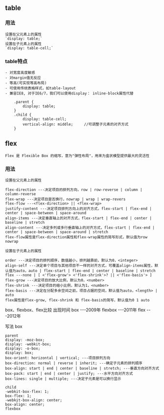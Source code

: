 ## table
### 用法
    设置在父元素上的属性
    `display: table;`
    设置在子元素上的属性
    `display: table-cell;`

### table特点
    - 对宽度高度敏感
    - 对margin值无反应
    - 等高(可实现等高布局)
    - 可使用传统表格样式，如table-layout
    - 兼容IE8, 对于IE6/7，我们可以使用display： inline-block属性代替
```
    .parent {
        display: table;
    }
    .child {
        display: table-cell;
        vertical-align: middle;     //可调整子元素的对齐方式
    }
 ```    

## flex
    Flex 是 Flexible Box 的缩写，意为"弹性布局"，用来为盒状模型提供最大的灵活性

### 用法
    设置在父元素上的属性

    flex-direction ---决定项目的排列方向，row | row-reverse | column | column-reverse
    flex-wrap ---决定项目是否换行，nowrap | wrap | wrap-revers
    flex-flow ---<flex-direction> || <flex-wrap>
    justify-content ---决定项目排列方向上的对齐方式，flex-start | flex-end | center | space-between | space-around
    align-items ---决定垂直轴上的对齐方式，flex-start | flex-end | center | baseline | stretch
    align-content ---决定多列或多行垂直轴上的对齐方式，flex-start | flex-end | center | space-between | space-around | stretch
    flex-flow属性是flex-direction属性和flex-wrap属性的简写形式，默认值为row nowrap

    设置在子元素上的属性

    order ---决定项目的排列顺序，数值越小，排列越靠前，默认为0，<integer>
    align-self ---决定单个项目与其他项目不一样的对齐方式，可覆盖align-items属性，默认值为auto，auto | flex-start | flex-end | center | baseline | stretch
    flex ---none | [ <'flex-grow'> <'flex-shrink'>? || <'flex-basis'> ]
    flex-grow ---决定项目的放大比例，默认为0，<number>
    flex-shrink ---决定项目的缩小比例，默认为1，<number>
    flex-basis ---决定在分配多余空间之前，项目占据的空间，默认值为auto，<length> | auto
    flex属性是flex-grow, flex-shrink 和 flex-basis的简写，默认值为0 1 auto

box、flexbox、flex比较
    出现时间
    box ---2009年
    flexbox ---2011年
    flex ---2012年

写法
    box
 
    parent
    display: -moz-box;
    display: -webkit-box; 
    display: -o-box;
    display: box;
    box-orient: horizontal | vertical; ---项目排列方向
    box-direction: normal | reverse | inherit; ---确定子元素的排列顺序
    box-align: start | end | center | baseline | stretch; ---垂直方向对齐方式
    box-pack: start | end | center | justify; ---水平方向对齐方式
    box-lines: single | multiple; ---决定子元素是可以换行显示
 
    child
    -webkit-box-flex: 1;
    box-flex: 1;
    -webkit-box-align: center;
    box-align: center;
    flexbox